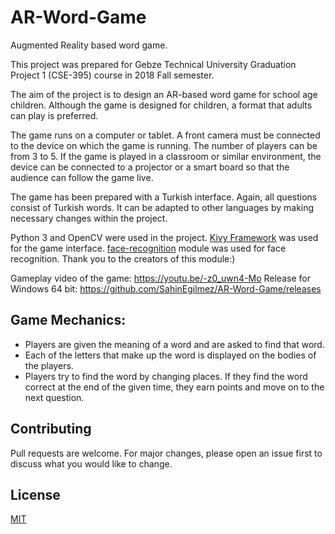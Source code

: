 # AR-Word-Game
 Augmented Reality based word game.
 
This project was prepared for Gebze Technical University Graduation Project 1 (CSE-395) course in 2018 Fall semester.

The aim of the project is to design an AR-based word game for school age children. Although the game is designed for children, a format that adults can play is preferred.

The game runs on a computer or tablet. A front camera must be connected to the device on which the game is running. The number of players can be from 3 to 5. If the game is played in a classroom or similar environment, the device can be connected to a projector or a smart board so that the audience can follow the game live.
 
The game has been prepared with a Turkish interface. Again, all questions consist of Turkish words. It can be adapted to other languages by making necessary changes within the project.

Python 3 and OpenCV were used in the project. [Kivy Framework](https://kivy.org/#home) was used for the game interface. [face-recognition](https://github.com/ageitgey/face_recognition) module was used for face recognition. Thank you to the creators of this module:)

Gameplay video of the game: https://youtu.be/-z0_uwn4-Mo
Release for Windows 64 bit: https://github.com/SahinEgilmez/AR-Word-Game/releases

## Game Mechanics:
- Players are given the meaning of a word and are asked to find that word.
- Each of the letters that make up the word is displayed on the bodies of the players.
- Players try to find the word by changing places. If they find the word correct at the end of the given time, they earn points and move on to the next question.

## Contributing
Pull requests are welcome. For major changes, please open an issue first to discuss what you would like to change.

## License
[MIT](https://choosealicense.com/licenses/mit/)